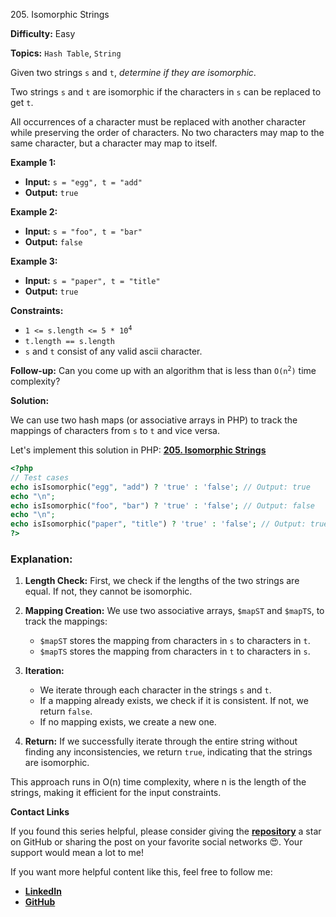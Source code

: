 205\. Isomorphic Strings

**Difficulty:** Easy

**Topics:** `Hash Table`, `String`

Given two strings `s` and `t`, _determine if they are isomorphic_.

Two strings `s` and `t` are isomorphic if the characters in `s` can be replaced to get `t`.

All occurrences of a character must be replaced with another character while preserving the order of characters. No two characters may map to the same character, but a character may map to itself.

**Example 1:**

- **Input:** `s = "egg", t = "add"`
- **Output:** `true`

**Example 2:**

- **Input:** `s = "foo", t = "bar"`
- **Output:** `false` 

**Example 3:**

- **Input:** `s = "paper", t = "title"`
- **Output:** `true` 

**Constraints:**

- <code>1 <= s.length <= 5 * 10<sup>4</sup></code>
- <code>t.length == s.length</code>
- `s` and `t` consist of any valid ascii character.

**Follow-up:** Can you come up with an algorithm that is less than <code>O(n<sup>2</sup>)</code> time complexity?


**Solution:**


We can use two hash maps (or associative arrays in PHP) to track the mappings of characters from `s` to `t` and vice versa.

Let's implement this solution in PHP: **[205. Isomorphic Strings](https://github.com/mah-shamim/leet-code-in-php/tree/main/algorithms/000205-isomorphic-strings/solution.php)**

```php
<?php
// Test cases
echo isIsomorphic("egg", "add") ? 'true' : 'false'; // Output: true
echo "\n";
echo isIsomorphic("foo", "bar") ? 'true' : 'false'; // Output: false
echo "\n";
echo isIsomorphic("paper", "title") ? 'true' : 'false'; // Output: true
?>
```

### Explanation:

1. **Length Check:** First, we check if the lengths of the two strings are equal. If not, they cannot be isomorphic.

2. **Mapping Creation:** We use two associative arrays, `$mapST` and `$mapTS`, to track the mappings:
    - `$mapST` stores the mapping from characters in `s` to characters in `t`.
    - `$mapTS` stores the mapping from characters in `t` to characters in `s`.

3. **Iteration:**
    - We iterate through each character in the strings `s` and `t`.
    - If a mapping already exists, we check if it is consistent. If not, we return `false`.
    - If no mapping exists, we create a new one.

4. **Return:** If we successfully iterate through the entire string without finding any inconsistencies, we return `true`, indicating that the strings are isomorphic.

This approach runs in O(n) time complexity, where n is the length of the strings, making it efficient for the input constraints.

**Contact Links**

If you found this series helpful, please consider giving the **[repository](https://github.com/mah-shamim/leet-code-in-php)** a star on GitHub or sharing the post on your favorite social networks 😍. Your support would mean a lot to me!

If you want more helpful content like this, feel free to follow me:

- **[LinkedIn](https://www.linkedin.com/in/arifulhaque/)**
- **[GitHub](https://github.com/mah-shamim)**

